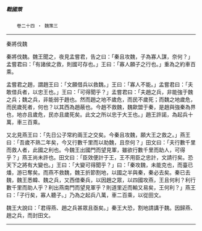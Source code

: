 

##### 戰國策
　　`卷二十四 ‧ 魏策三`

* * *

秦將伐魏

秦將伐魏。魏王聞之，夜見孟嘗君，告之曰：「秦且攻魏，子為寡人謀，奈何？」孟嘗君曰：「有諸侯之救，則國可存也。」王曰：「寡人願子之行也。」重為之約車百乘。

孟嘗君之趙，謂趙王曰：「文願借兵以救魏。」王曰：「寡人不能。」孟嘗君曰：「夫敢借兵者，以忠王也。」王曰：「可得聞乎？」孟嘗君曰：「夫趙之兵，非能強于魏之兵；魏之兵，非能弱于趙也。然而趙之地不歲危，而民不歲死；而魏之地歲危，而民歲死者，何也？以其西為趙蔽也。今趙不救魏，魏歃盟于秦，是趙與強秦為界也，地亦且歲危，民亦且歲死矣。此文之所以忠于大王也。」趙王許諾，為起兵十萬，車三百乘。

又北見燕王曰：「先日公子常約兩王之交矣。今秦且攻魏，願大王之救之。」燕王曰：「吾歲不熟二年矣，今又行數千里而以助魏，且奈何？」田文曰：「夫行數千里而救人者，此國之利也。今魏王出國門而望見軍，雖欲行數千里而助人，可得乎？」燕王尚未許也。田文曰：「臣效便計于王，王不用臣之忠計，文請行矣。恐天下之將有大變也。」王曰：「大變可得聞乎？」曰：「秦攻魏，未能克也，而臺已燔，游已奪矣。而燕不救魏，魏王折節割地，以國之半與秦，秦必去矣。秦已去魏，魏王悉韓、魏之兵，又西借秦兵，以因趙之眾，以四國攻燕，王且何利？利行數千里而助人乎？利出燕南門而望見軍乎？則道里近而輸又易矣，王何利？」燕王曰：「子行矣，寡人聽子。」乃為之起兵八萬，車二百乘，以從田文。

魏王大說曰：「君得燕、趙之兵甚眾且亟矣。」秦王大恐，割地請講于魏。因歸燕、趙之兵，而封田文。

* * *

